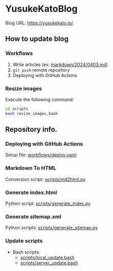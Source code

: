 # YusukeKatoBlog
Blog URL: https://yusukekato.jp/

## How to update blog

### Workflows
1. Write articles (ex: [markdown/2024/0403.md](https://github.com/YusukeKato/YusukeKatoBlog/blob/main/markdown/2024/0403.md))
2. `git push` remote repository
3. Deploying with GitHub Actions

### Resize images
Execute the following command:
```sh
cd scripts
bash resize_images.bash
```

## Repository info.

### Deploying with GitHub Actions
Setup file: [workflows/deploy.yaml](https://github.com/YusukeKato/YusukeKatoBlog/blob/main/.github/workflows/deploy.yaml)

### Markdown To HTML
Conversion script: [scripts/md2html.py](https://github.com/YusukeKato/YusukeKatoBlog/blob/main/scripts/md2html.py)

### Generate index.html
Python script: [scripts/generate_index.py](https://github.com/YusukeKato/YusukeKatoBlog/blob/main/scripts/generate_index.py)

### Generate sitemap.xml
Python scripts: [scripts/generate_sitemap.py](https://github.com/YusukeKato/YusukeKatoBlog/blob/main/scripts/generate_sitemap.py)

### Update scripts
- Bash scripts:
  - [scripts/local_update.bash](https://github.com/YusukeKato/YusukeKatoBlog/blob/main/scripts/local_update.bash)
  - [scripts/server_update.bash](https://github.com/YusukeKato/YusukeKatoBlog/blob/main/scripts/server_update.bash)
